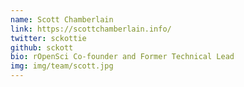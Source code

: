 ```yaml
---
name: Scott Chamberlain
link: https://scottchamberlain.info/
twitter: sckottie
github: sckott
bio: rOpenSci Co-founder and Former Technical Lead
img: img/team/scott.jpg
---
```

